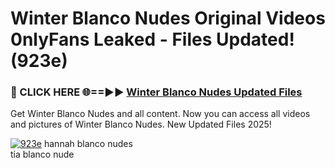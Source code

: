 # Winter Blanco Nudes Original Videos 0nlyFans Leaked - Files Updated! (923e)

<h3>🔴 CLICK HERE 🌐==►► <a href="https://tinyurl.com/4mcuefdz" rel="nofollow">Winter Blanco Nudes Updated Files</a></h3>

Get Winter Blanco Nudes and all content. Now you can access all videos and pictures of Winter Blanco Nudes. New Updated Files 2025!

[![923e](https://i.imgur.com/StAQSOY.gif)](https://tinyurl.com/4mcuefdz)
hannah blanco nudes<br>
tia blanco nude